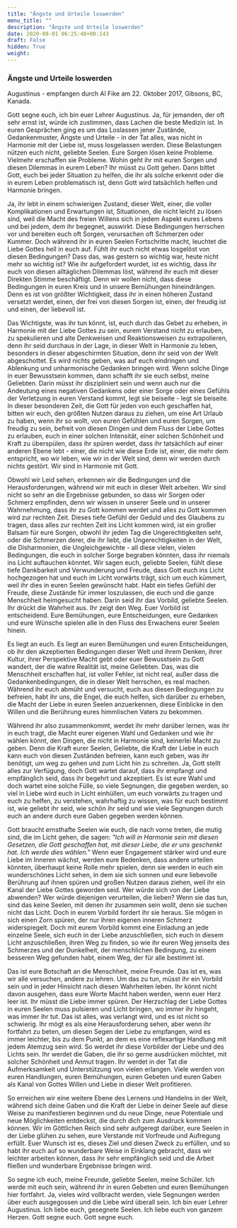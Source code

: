 ```yaml
---
title: "Ängste und Urteile loswerden"
menu_title: ""
description: "Ängste und Urteile loswerden"
date: 2020-08-01 06:25:48+00:143
draft: False
hidden: True
weight:
---
```

### Ängste und Urteile loswerden

Augustinus - empfangen durch Al Fike am 22. Oktober 2017, Gibsons, BC, Kanada.

Gott segne euch, ich bin euer Lehrer Augustinus. Ja, für jemanden, der oft sehr ernst ist, würde ich zustimmen, dass Lachen die beste Medizin ist. In euren Gesprächen ging es um das Loslassen jener Zustände, Gedankenmuster, Ängste und Urteile - in der Tat alles, was nicht in Harmonie mit der Liebe ist, muss losgelassen werden. Diese Belastungen nützen euch nicht, geliebte Seelen. Eure Sorgen lösen keine Probleme. Vielmehr erschaffen sie Probleme. Wohin geht ihr mit euren Sorgen und diesen Dilemmas in eurem Leben? Ihr müsst zu Gott gehen. Dann bittet Gott, euch bei jeder Situation zu helfen, die ihr als solche erkennt oder die in eurem Leben problematisch ist, denn Gott wird tatsächlich helfen und Harmonie bringen.

Ja, ihr lebt in einem schwierigen Zustand, dieser Welt, einer, die voller Komplikationen und Erwartungen ist, Situationen, die nicht leicht zu lösen sind, weil die Macht des freien Willens sich in jedem Aspekt eures Lebens und bei jedem, dem ihr begegnet, auswirkt. Diese Bedingungen herrschen vor und bereiten euch oft Sorgen, verursachen oft Schmerzen oder Kummer. Doch während ihr in euren Seelen Fortschritte macht, leuchtet die Liebe Gottes hell in euch auf. Fühlt ihr euch nicht etwas losgelöst von diesen Bedingungen? Dass das, was gestern so wichtig war, heute nicht mehr so wichtig ist? Wie ihr aufgefordert wurdet, ist es wichtig, dass ihr euch von diesen alltäglichen Dilemmas löst, während ihr euch mit dieser Direkten Stimme beschäftigt. Denn wir wollen nicht, dass diese Bedingungen in euren Kreis und in unsere Bemühungen hineindrängen. Denn es ist von größter Wichtigkeit, dass ihr in einen höheren Zustand versetzt werdet, einen, der frei von diesen Sorgen ist, einen, der freudig ist und einen, der liebevoll ist.

Das Wichtigste, was ihr tun könnt, ist, euch durch das Gebet zu erheben, in Harmonie mit der Liebe Gottes zu sein, eurem Verstand nicht zu erlauben, zu spekulieren und alte Denkweisen und Reaktionsweisen zu extrapolieren, denn ihr seid durchaus in der Lage, in dieser Welt in Harmonie zu leben, besonders in dieser abgeschirmten Situation, denn ihr seid von der Welt abgeschottet. Es wird nichts geben, was auf euch eindringen und Ablenkung und unharmonische Gedanken bringen wird. Wenn solche Dinge in euer Bewusstsein kommen, dann schafft ihr sie euch selbst, meine Geliebten. Darin müsst ihr diszipliniert sein und wenn auch nur die Andeutung eines negativen Gedankens oder einer Sorge oder eines Gefühls der Verletzung in euren Verstand kommt, legt sie beiseite - legt sie beiseite. In dieser besonderen Zeit, die Gott für jeden von euch geschaffen hat, bitten wir euch, den größten Nutzen daraus zu ziehen, um eine Art Urlaub zu haben, wenn ihr so wollt, von euren Gefühlen und euren Sorgen, um freudig zu sein, befreit von diesen Dingen und dem Fluss der Liebe Gottes zu erlauben, euch in einer solchen Intensität, einer solchen Schönheit und Kraft zu überspülen, dass ihr spüren werdet, dass ihr tatsächlich auf einer anderen Ebene lebt - einer, die nicht wie diese Erde ist, einer, die mehr dem entspricht, wo wir leben, wie wir in der Welt sind, denn wir werden durch nichts gestört. Wir sind in Harmonie mit Gott.

Obwohl wir Leid sehen, erkennen wir die Bedingungen und die Herausforderungen, während wir mit euch in dieser Welt arbeiten. Wir sind nicht so sehr an die Ergebnisse gebunden, so dass wir Sorgen oder Schmerz empfinden, denn wir wissen in unserer Seele und in unserer Wahrnehmung, dass ihr zu Gott kommen werdet und alles zu Gott kommen wird zur rechten Zeit. Dieses tiefe Gefühl der Geduld und des Glaubens zu tragen, dass alles zur rechten Zeit ins Licht kommen wird, ist ein großer Balsam für eure Sorgen, obwohl ihr jeden Tag die Ungerechtigkeiten seht, oder die Schmerzen derer, die ihr liebt, die Ungerechtigkeiten in der Welt, die Disharmonien, die Ungleichgewichte - all diese vielen, vielen Bedingungen, die euch in solcher Sorge begraben könnten, dass ihr niemals ins Licht auftauchen könntet. Wir sagen euch, geliebte Seelen, fühlt diese tiefe Dankbarkeit und Verwunderung und Freude, dass Gott euch ins Licht hochgezogen hat und euch im Licht vorwärts trägt, sich um euch kümmert, weil ihr dies in euren Seelen gewünscht habt. Habt ein tiefes Gefühl der Freude, diese Zustände für immer loszulassen, die euch und die ganze Menschheit heimgesucht haben. Darin seid ihr das Vorbild, geliebte Seelen. Ihr drückt die Wahrheit aus. Ihr zeigt den Weg. Euer Vorbild ist entscheidend. Eure Bemühungen, eure Entscheidungen, eure Gedanken und eure Wünsche spielen alle in den Fluss des Erwachens eurer Seelen hinein.

Es liegt an euch. Es liegt an euren Bemühungen und euren Entscheidungen, ob ihr den akzeptierten Bedingungen dieser Welt und ihrem Denken, ihrer Kultur, ihrer Perspektive Macht gebt oder euer Bewusstsein zu Gott wandert, der die wahre Realität ist, meine Geliebten. Das, was die Menschheit erschaffen hat, ist voller Fehler, ist nicht real, außer dass die Gedankenbedingungen, die in dieser Welt herrschen, es real machen. Während ihr euch abmüht und versucht, euch aus diesen Bedingungen zu befreien, habt ihr uns, die Engel, die euch helfen, sich darüber zu erheben, die Macht der Liebe in euren Seelen anzuerkennen, diese Einblicke in den Willen und die Berührung eures himmlischen Vaters zu bekommen.

Während ihr also zusammenkommt, werdet ihr mehr darüber lernen, was ihr in euch tragt, die Macht eurer eigenen Wahl und Gedanken und wie ihr wählen könnt, den Dingen, die nicht in Harmonie sind, keinerlei Macht zu geben. Denn die Kraft eurer Seelen, Geliebte, die Kraft der Liebe in euch kann euch von diesen Zuständen befreien, kann euch geben, was ihr benötigt, um weg zu gehen und zum Licht hin zu schreiten. Ja, Gott stellt alles zur Verfügung, doch Gott wartet darauf, dass ihr empfangt und empfänglich seid, dass ihr begehrt und akzeptiert. Es ist eure Wahl und doch wartet eine solche Fülle, so viele Segnungen, die gegeben werden, so viel in Liebe wird euch in Licht einhüllen, um euch vorwärts zu tragen und euch zu helfen, zu verstehen, wahrhaftig zu wissen, was für euch bestimmt ist, wie geliebt ihr seid, wie schön ihr seid und wie viele Segnungen durch euch an andere durch eure Gaben gegeben werden können.

Gott braucht ernsthafte Seelen wie euch, die nach vorne treten, die mutig sind, die im Licht gehen, die sagen: *"Ich will in Harmonie sein mit diesen Gesetzen, die Gott geschaffen hat, mit dieser Liebe, die er uns geschenkt hat. Ich werde dies wählen."* Wenn euer Engagement stärker wird und eure Liebe im Inneren wächst, werden eure Bedenken, dass andere urteilen könnten, überhaupt keine Rolle mehr spielen, denn sie werden in euch ein wunderschönes Licht sehen, in dem sie sich sonnen und eure liebevolle Berührung auf ihnen spüren und großen Nutzen daraus ziehen, weil ihr ein Kanal der Liebe Gottes geworden seid. Wer würde sich von der Liebe abwenden? Wer würde diejenigen verurteilen, die lieben? Wenn sie das tun, sind das keine Seelen, mit denen ihr zusammen sein wollt, denn sie suchen nicht das Licht. Doch in eurem Vorbild fordert ihr sie heraus. Sie mögen in sich einen Zorn spüren, der nur ihren eigenen inneren Schmerz widerspiegelt. Doch mit eurem Vorbild kommt eine Einladung an jede einzelne Seele, sich euch in der Liebe anzuschließen, sich euch in diesem Licht anzuschließen, ihren Weg zu finden, so wie ihr euren Weg jenseits des Schmerzes und der Dunkelheit, der menschlichen Bedingung, zu einem besseren Weg gefunden habt, einem Weg, der für alle bestimmt ist.

Das ist eure Botschaft an die Menschheit, meine Freunde. Das ist es, was wir alle versuchen, andere zu lehren. Um das zu tun, müsst ihr ein Vorbild sein und in jeder Hinsicht nach diesen Wahrheiten leben. Ihr könnt nicht davon ausgehen, dass eure Worte Macht haben werden, wenn euer Herz leer ist. Ihr müsst die Liebe immer spüren. Der Herzschlag der Liebe Gottes in euren Seelen muss pulsieren und Licht bringen, wo immer ihr hingeht, was immer ihr tut. Das ist alles, was verlangt wird, und es ist nicht so schwierig. Ihr mögt es als eine Herausforderung sehen, aber wenn ihr fortfahrt zu beten, um diesen Segen der Liebe zu empfangen, wird es immer leichter, bis zu dem Punkt, an dem es eine reflexartige Handlung mit jedem Atemzug sein wird. So werdet ihr diese Vorbilder der Liebe und des Lichts sein. Ihr werdet die Gaben, die ihr so gerne ausdrücken möchtet, mit solcher Schönheit und Anmut tragen. Ihr werdet in der Tat die Aufmerksamkeit und Unterstützung von vielen erlangen. Viele werden von euren Handlungen, euren Bemühungen, euren Gebeten und euren Gaben als Kanal von Gottes Willen und Liebe in dieser Welt profitieren.

So erreichen wir eine weitere Ebene des Lernens und Handelns in der Welt, während sich deine Gaben und die Kraft der Liebe in deiner Seele auf diese Weise zu manifestieren beginnen und du neue Dinge, neue Potentiale und neue Möglichkeiten entdeckst, die durch dich zum Ausdruck kommen können. Wir im Göttlichen Reich sind sehr aufgeregt darüber, eure Seelen in der Liebe glühen zu sehen, eure Verstande mit Vorfreude und Aufregung erfüllt. Euer Wunsch ist es, dieses Ziel und diesen Zweck zu erfüllen, und so habt ihr euch auf so wunderbare Weise in Einklang gebracht, dass wir leichter arbeiten können, dass ihr sehr empfänglich seid und die Arbeit fließen und wunderbare Ergebnisse bringen wird.

So segne ich euch, meine Freunde, geliebte Seelen, meine Schüler. Ich werde mit euch sein, während ihr in euren Gebeten und euren Bemühungen hier fortfahrt. Ja, vieles wird vollbracht werden, viele Segnungen werden über euch ausgegossen und die Liebe wird überall sein. Ich bin euer Lehrer Augustinus. Ich liebe euch, gesegnete Seelen. Ich liebe euch von ganzem Herzen. Gott segne euch. Gott segne euch.
